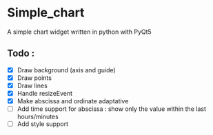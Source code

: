 # Simple_chart
A simple chart widget written in python with PyQt5

## Todo :
- [x] Draw background (axis and guide)
- [x] Draw points
- [x] Draw lines
- [x] Handle resizeEvent
- [x] Make abscissa and ordinate adaptative
- [ ] Add time support for abscissa : show only the value within the last hours/minutes
- [ ] Add style support
